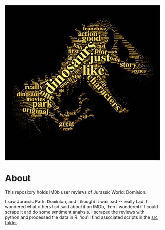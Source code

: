 
![Word cloud of IMDb user reviews for Jurassic Word: Dominion](img/export_wc.png)

# About

This repository holds IMDb user reviews of Jurassic World: Dominion. 

I saw Jurassic Park: Dominion, and I thought it was bad -- really bad. I wondered what others had said about it on IMDb, then I wondered if I could scrape it and do some sentiment analysis. I scraped the reviews with python and processed the data in R. You'll find associated scripts in the [src folder](./src).
